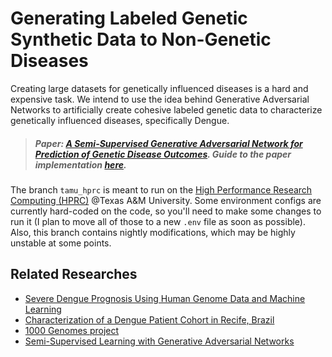 # Generating Labeled Genetic Synthetic Data to Non-Genetic Diseases

Creating large datasets for genetically influenced diseases is a hard and expensive task.
We intend to use the idea behind Generative Adversarial Networks to artificially create cohesive labeled genetic data to characterize genetically influenced diseases, specifically Dengue.

> ##### Paper: [A Semi-Supervised Generative Adversarial Network for Prediction of Genetic Disease Outcomes](https://arxiv.org/abs/2007.01200). Guide to the paper implementation [here](./docker_version_readme.md). 

The branch `tamu_hprc` is meant to run on the [High Performance Research Computing (HPRC)](https://hprc.tamu.edu/) @Texas A&M University. Some environment configs are currently hard-coded on the code, so you'll need to make some changes to run it (I plan to move all of those to a new `.env` file as soon as possible). Also, this branch contains nightly modifications, which may be highly unstable at some points.


## Related Researches

- [Severe Dengue Prognosis Using Human Genome Data and Machine Learning](https://ieeexplore.ieee.org/abstract/document/8633395)
- [Characterization of a Dengue Patient Cohort in Recife, Brazil](https://www.ajtmh.org/content/journals/10.4269/ajtmh.2007.77.1128)
- [1000 Genomes project](https://www.nature.com/articles/nbt0308-256b)
- [Semi-Supervised Learning with Generative Adversarial Networks](https://arxiv.org/abs/1606.01583)
